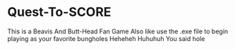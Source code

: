 # Quest-To-SCORE
This is a Beavis And Butt-Head Fan Game
Also like use the .exe file to begin playing as your favorite bungholes Heheheh Huhuhuh You said hole 
